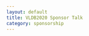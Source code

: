 ```yaml
---
layout: default
title: VLDB2020 Sponsor Talk
category: sponsorship
---
```


<div class="VLDB2020Instructions" x-for="sponsorpublisher"></div>
